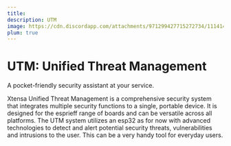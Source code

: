 ```yaml
---
title: 
description: UTM
image: https://cdn.discordapp.com/attachments/971299427715272734/1114144376311001168/Nishant_Iyer.png
plum: true
---
```


# UTM: Unified Threat Management

A pocket-friendly security assistant at your service.

Xtensa Unified Threat Management is a comprehensive security system that integrates multiple security functions to a single, portable device. It is designed for the esprieff range of boards and can be versatile across all platforms. The UTM system utilizes an esp32 as for now with  advanced technologies to detect and alert potential security threats, vulnerabilities and intrusions to the user. This can be a very handy tool for everyday users. 
